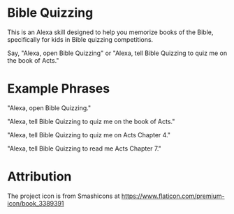 Bible Quizzing
==============
This is an Alexa skill designed to help you memorize books of the Bible, specifically for kids in Bible quizzing competitions.

Say, "Alexa, open Bible Quizzing" or "Alexa, tell Bible Quizzing to quiz me on the book of Acts."

Example Phrases
===============

"Alexa, open Bible Quizzing."

"Alexa, tell Bible Quizzing to quiz me on the book of Acts."

"Alexa, tell Bible Quizzing to quiz me on Acts Chapter 4."

"Alexa, tell Bible Quizzing to read me Acts Chapter 7."

Attribution
===========
The project icon is from Smashicons at https://www.flaticon.com/premium-icon/book_3389391